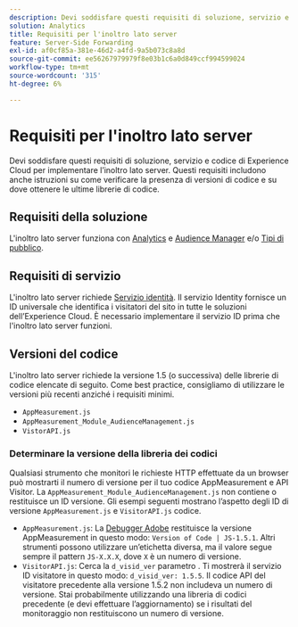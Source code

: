 ```yaml
---
description: Devi soddisfare questi requisiti di soluzione, servizio e codice di Experience Cloud per implementare l’inoltro lato server. Questi requisiti includono anche istruzioni su come verificare la presenza di versioni di codice e su dove ottenere le ultime librerie di codice.
solution: Analytics
title: Requisiti per l'inoltro lato server
feature: Server-Side Forwarding
exl-id: af0cf85a-381e-46d2-a4fd-9a5b073c8a8d
source-git-commit: ee56267979979f8e03b1c6a0d849ccf994599024
workflow-type: tm+mt
source-wordcount: '315'
ht-degree: 6%

---
```


# Requisiti per l&#39;inoltro lato server

Devi soddisfare questi requisiti di soluzione, servizio e codice di Experience Cloud per implementare l’inoltro lato server. Questi requisiti includono anche istruzioni su come verificare la presenza di versioni di codice e su dove ottenere le ultime librerie di codice.

## Requisiti della soluzione

L&#39;inoltro lato server funziona con [Analytics](https://www.adobe.com/data-analytics-cloud/analytics.html) e [Audience Manager](https://www.adobe.com/data-analytics-cloud/audience-manager.html) e/o [Tipi di pubblico](https://experienceleague.adobe.com/docs/core-services/interface/audiences/audience-library.html).

## Requisiti di servizio

L&#39;inoltro lato server richiede [Servizio identità](https://experienceleague.adobe.com/docs/id-service/using/home.html?lang=it). Il servizio Identity fornisce un ID universale che identifica i visitatori del sito in tutte le soluzioni dell’Experience Cloud. È necessario implementare il servizio ID prima che l&#39;inoltro lato server funzioni.

## Versioni del codice

L&#39;inoltro lato server richiede la versione 1.5 (o successiva) delle librerie di codice elencate di seguito. Come best practice, consigliamo di utilizzare le versioni più recenti anziché i requisiti minimi.

* `AppMeasurement.js`
* `AppMeasurement_Module_AudienceManagement.js`
* `VistorAPI.js`

### Determinare la versione della libreria dei codici

Qualsiasi strumento che monitori le richieste HTTP effettuate da un browser può mostrarti il numero di versione per il tuo codice AppMeasurement e API Visitor. La `AppMeasurement_Module_AudienceManagement.js` non contiene o restituisce un ID versione. Gli esempi seguenti mostrano l’aspetto degli ID di versione `AppMeasurement.js` e `VisitorAPI.js` codice.

* `AppMeasurement.js`: La [Debugger Adobe](https://experienceleague.adobe.com/docs/analytics/implementation/validate/debugger.html?lang=it) restituisce la versione AppMeasurement in questo modo: `Version of Code | JS-1.5.1`. Altri strumenti possono utilizzare un’etichetta diversa, ma il valore segue sempre il pattern `JS-X.X.X`, dove `X` è un numero di versione.
* `VisitorAPI.js`: Cerca la `d_visid_ver` parametro . Ti mostrerà il servizio ID visitatore in questo modo: `d_visid_ver: 1.5.5`. Il codice API del visitatore precedente alla versione 1.5.2 non includeva un numero di versione. Stai probabilmente utilizzando una libreria di codici precedente (e devi effettuare l’aggiornamento) se i risultati del monitoraggio non restituiscono un numero di versione.
